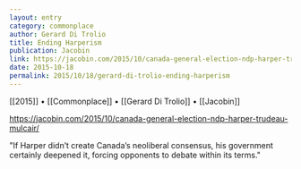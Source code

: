 ```yaml
---
layout: entry
category: commonplace
author: Gerard Di Trolio
title: Ending Harperism
publication: Jacobin
link: https://jacobin.com/2015/10/canada-general-election-ndp-harper-trudeau-mulcair/
date: 2015-10-18
permalink: 2015/10/18/gerard-di-trolio-ending-harperism
---
```


[[2015]] • [[Commonplace]] • [[Gerard Di Trolio]] • [[Jacobin]]

https://jacobin.com/2015/10/canada-general-election-ndp-harper-trudeau-mulcair/

"If Harper didn’t create Canada’s neoliberal consensus, his government certainly deepened it, forcing opponents to debate within its terms."

